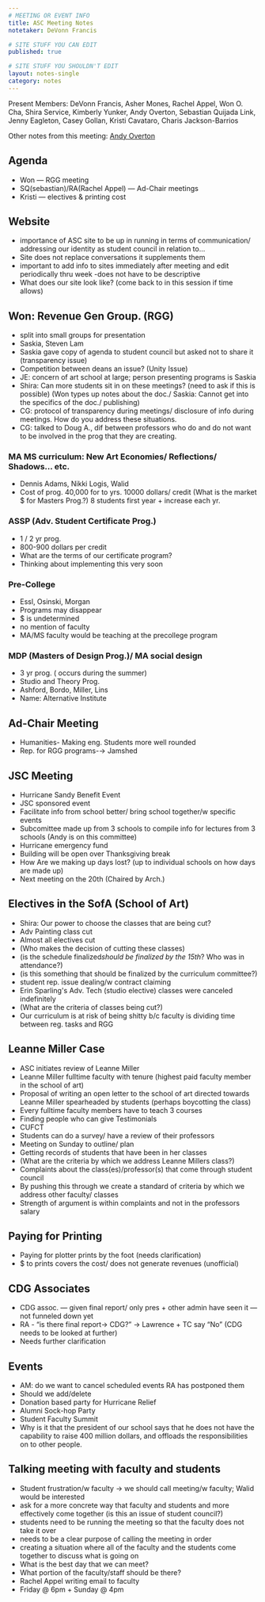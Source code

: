 ```yaml
---
# MEETING OR EVENT INFO
title: ASC Meeting Notes
notetaker: DeVonn Francis

# SITE STUFF YOU CAN EDIT
published: true

# SITE STUFF YOU SHOULDN'T EDIT
layout: notes-single
category: notes
---
```


Present Members: DeVonn Francis, Asher Mones, Rachel Appel, Won O. Cha, Shira Service, Kimberly Yunker, Andy Overton, Sebastian Quijada Link, Jenny Eagleton, Casey Gollan, Kristi Cavataro, Charis Jackson-Barrios

Other notes from this meeting: [Andy Overton](http://cooperasc.github.com/notes/2012/11/08/asc-meeting/)

## Agenda

- Won — RGG meeting 
- SQ(sebastian)/RA(Rachel Appel) — Ad-Chair meetings
- Kristi — electives & printing cost

## Website

- importance of ASC site to be up in running in terms of communication/ addressing our identity as student council in relation to…
- Site does not replace conversations it supplements them
- important to add info to sites immediately after meeting and edit periodically thru week
-does not have to be descriptive
- What does our site look like? (come back to in this session if time allows) 

## Won: Revenue Gen Group. (RGG)

- split into small groups for presentation
- Saskia, Steven Lam
- Saskia gave copy of agenda to student council but asked not to share it (transparency issue)
- Competition between deans an issue? (Unity Issue)
- JE: concern of art school at large; person presenting programs is Saskia
- Shira: Can more students sit in on these meetings? (need to ask if this is possible)
(Won types up notes about the doc./ Saskia: Cannot get into the specifics of the doc./ publishing)
- CG: protocol of transparency during meetings/ disclosure of info during meetings. How do you address these situations.
- CG: talked to Doug A., dif between professors who do and do not want to be involved in the prog that they are creating.

### MA MS curriculum: New Art Economies/ Reflections/ Shadows… etc.
- Dennis Adams, Nikki Logis, Walid
- Cost of prog. 40,000 for to yrs. 10000 dollars/ credit
(What is the market $ for Masters Prog.?)
8 students first year + increase each yr.

### ASSP (Adv. Student Certificate Prog.)
- 1 / 2 yr prog.
- 800-900 dollars per credit
- What are the terms of our certificate program?
- Thinking about implementing this very soon 

### Pre-College
- Essl, Osinski, Morgan
- Programs may disappear
- $ is undetermined
- no mention of faculty
- MA/MS faculty would be teaching at the precollege program

### MDP (Masters of Design Prog.)/ MA social design
- 3 yr prog. ( occurs during the summer)
- Studio and Theory Prog.
- Ashford, Bordo, Miller, Lins
- Name: Alternative Institute 

## Ad-Chair Meeting
- Humanities- Making eng. Students more well rounded
- Rep. for RGG programs-→ Jamshed 

## JSC Meeting

- Hurricane Sandy Benefit Event
- JSC sponsored event
- Facilitate info from school better/ bring school together/w specific events
- Subcomittee made up from 3 schools to compile info for lectures from 3 schools (Andy is on this committee)
- Hurricane emergency fund
- Building will be open over Thanksgiving break
- How Are we making up days lost? (up to individual schools on how days are made up)
- Next meeting on the 20th  (Chaired by Arch.)

## Electives in the SofA (School of Art)
- Shira: Our power to choose the classes that are being cut?
- Adv Painting class cut
- Almost all electives cut
- (Who makes the decision of cutting these classes)
- (is the schedule finalized*should be finalized by the 15th*? Who was in attendance?)
- (is this something that should be finalized by the curriculum committee?)
- student rep. issue dealing/w contract claiming 
- Erin Sparling's Adv. Tech (studio elective) classes were canceled indefinitely 
- (What are the criteria of classes being cut?)
- Our curriculum is at risk of being shitty b/c faculty is dividing time between reg. tasks and RGG

## Leanne Miller Case

- ASC initiates review of Leanne Miller
- Leanne Miller fulltime faculty with tenure (highest paid faculty member in the school of art)
- Proposal of writing an open letter to the school of art directed towards Leanne Miller spearheaded by students (perhaps boycotting the class)
- Every fulltime faculty members have to teach 3 courses
- Finding people who can give Testimonials 
- CUFCT
- Students can do a survey/ have a review of their professors
- Meeting on Sunday to outline/ plan
- Getting records of students that have been in her classes
- (What are the criteria by which we address Leanne Millers class?)
- Complaints about the class(es)/professor(s) that come through student council 
- By pushing this through we create a standard of criteria by which we address other faculty/ classes
- Strength of argument is within complaints and not in the professors salary

## Paying for Printing
- Paying for plotter prints by the foot (needs clarification)
- $ to prints covers the cost/ does not generate revenues (unofficial)

## CDG Associates
- CDG assoc. — given final report/ only pres + other admin have seen it — not funneled down yet
- RA - “is there final report→ CDG?” → Lawrence + TC say “No” (CDG needs to be looked at further)
- Needs further clarification

## Events
- AM: do we want to cancel scheduled events RA has postponed them
- Should we add/delete 
- Donation based party for Hurricane Relief
- Alumni Sock-hop Party
- Student Faculty Summit
- Why is it that the president of our school says that he does not have the capability to raise 400 million dollars, and offloads the responsibilities on to other people.

## Talking meeting with faculty and students
- Student frustration/w faculty → we should call meeting/w faculty; Walid would be interested
- ask for a more concrete way that faculty and students and more effectively come together 
(is this an issue of student council?)
- students need to be running the meeting so that the faculty does not take it over
- needs to be a clear purpose of calling the meeting in order
- creating a situation where all of the faculty and the students come together to discuss what is going on
- What is the best day that we can meet?
- What portion of the faculty/staff should be there?
- Rachel Appel writing email to faculty
- Friday @ 6pm + Sunday @ 4pm